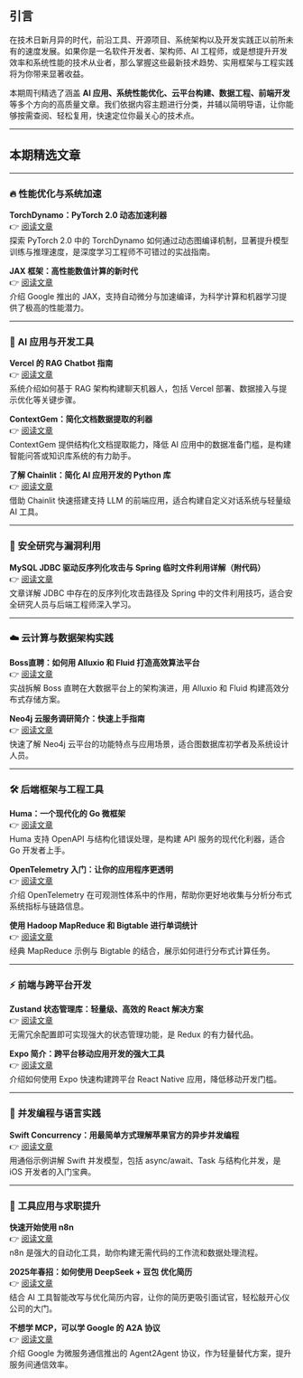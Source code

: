 ## 引言

在技术日新月异的时代，前沿工具、开源项目、系统架构以及开发实践正以前所未有的速度发展。如果你是一名软件开发者、架构师、AI 工程师，或是想提升开发效率和系统性能的技术从业者，那么掌握这些最新技术趋势、实用框架与工程实践将为你带来显著收益。

本期周刊精选了涵盖 **AI 应用、系统性能优化、云平台构建、数据工程、前端开发** 等多个方向的高质量文章。我们依据内容主题进行分类，并辅以简明导语，让你能够按需查阅、轻松复用，快速定位你最关心的技术点。

* * *

## 本期精选文章

* * *

### 🔥 **性能优化与系统加速**

**TorchDynamo：PyTorch 2.0 动态加速利器**  
👉 [阅读文章](https://juejin.cn/post/7504141306460815371)  
探索 PyTorch 2.0 中的 TorchDynamo 如何通过动态图编译机制，显著提升模型训练与推理速度，是深度学习工程师不可错过的实战指南。

**JAX 框架：高性能数值计算的新时代**  
👉 [阅读文章](https://juejin.cn/post/7491892638871633959)  
介绍 Google 推出的 JAX，支持自动微分与加速编译，为科学计算和机器学习提供了极高的性能潜力。

* * *

### 🧠 **AI 应用与开发工具**

**Vercel 的 RAG Chatbot 指南**  
👉 [阅读文章](https://juejin.cn/post/7503811248288202806)  
系统介绍如何基于 RAG 架构构建聊天机器人，包括 Vercel 部署、数据接入与提示优化等关键步骤。

**ContextGem：简化文档数据提取的利器**  
👉 [阅读文章](https://juejin.cn/post/7492371892386267190)  
ContextGem 提供结构化文档提取能力，降低 AI 应用中的数据准备门槛，是构建智能问答或知识库系统的有力助手。

**了解 Chainlit：简化 AI 应用开发的 Python 库**  
👉 [阅读文章](https://juejin.cn/post/7488881000174420009)  
借助 Chainlit 快速搭建支持 LLM 的前端应用，适合构建自定义对话系统与轻量级 AI 工具。

* * *

### 🔐 **安全研究与漏洞利用**

**MySQL JDBC 驱动反序列化攻击与 Spring 临时文件利用详解（附代码）**  
👉 [阅读文章](https://juejin.cn/post/7504141306460635147)  
文章详解 JDBC 中存在的反序列化攻击路径及 Spring 中的文件利用技巧，适合安全研究人员与后端工程师深入学习。

* * *

### ☁️ **云计算与数据架构实践**

**Boss直聘：如何用 Alluxio 和 Fluid 打造高效算法平台**  
👉 [阅读文章](https://juejin.cn/post/7503841742895480844)  
实战拆解 Boss 直聘在大数据平台上的架构演进，用 Alluxio 和 Fluid 构建高效分布式存储方案。

**Neo4j 云服务调研简介：快速上手指南**  
👉 [阅读文章](https://juejin.cn/post/7492407108856791051)  
快速了解 Neo4j 云平台的功能特点与应用场景，适合图数据库初学者及系统设计人员。

* * *

### 🛠️ **后端框架与工程工具**

**Huma：一个现代化的 Go 微框架**  
👉 [阅读文章](https://juejin.cn/post/7492407108856758283)  
Huma 支持 OpenAPI 与结构化错误处理，是构建 API 服务的现代化利器，适合 Go 开发者上手。

**OpenTelemetry 入门：让你的应用程序更透明**  
👉 [阅读文章](https://juejin.cn/post/7488922553564676146)  
介绍 OpenTelemetry 在可观测性体系中的作用，帮助你更好地收集与分析分布式系统指标与链路信息。

**使用 Hadoop MapReduce 和 Bigtable 进行单词统计**  
👉 [阅读文章](https://juejin.cn/post/7490441010979094538)  
经典 MapReduce 示例与 Bigtable 的结合，展示如何进行分布式计算任务。

* * *

### ⚡ **前端与跨平台开发**

**Zustand 状态管理库：轻量级、高效的 React 解决方案**  
👉 [阅读文章](https://juejin.cn/post/7489006669323010060)  
无需冗余配置即可实现强大的状态管理功能，是 Redux 的有力替代品。

**Expo 简介：跨平台移动应用开发的强大工具**  
👉 [阅读文章](https://juejin.cn/post/7486757871629336628)  
介绍如何使用 Expo 快速构建跨平台 React Native 应用，降低移动开发门槛。

* * *

### 🧵 **并发编程与语言实践**

**Swift Concurrency：用最简单方式理解苹果官方的异步并发编程**  
👉 [阅读文章](https://juejin.cn/post/7504141306460110859)  
用通俗示例讲解 Swift 并发模型，包括 async/await、Task 与结构化并发，是 iOS 开发者的入门宝典。

* * *

### 🎯 **工具应用与求职提升**

**快速开始使用 n8n**  
👉 [阅读文章](https://juejin.cn/post/7488916399555084314)  
n8n 是强大的自动化工具，助你构建无需代码的工作流和数据处理流程。

**2025年春招：如何使用 DeepSeek + 豆包 优化简历**  
👉 [阅读文章](https://juejin.cn/post/7488287265845362700)  
结合 AI 工具智能改写与优化简历内容，让你的简历更吸引面试官，轻松敲开心仪公司的大门。

**不想学 MCP，可以学 Google 的 A2A 协议**  
👉 [阅读文章](https://juejin.cn/post/7491155241193144374)  
介绍 Google 为微服务通信推出的 Agent2Agent 协议，作为轻量替代方案，提升服务间通信效率。